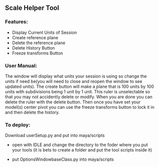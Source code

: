 <h2>Scale Helper Tool</h2>
<h3>Features:</h3>
<ul>
  <li>Display Current Units of Session</li>
  <li>Create  reference plane</li>
  <li>Delete the reference plane</li>
  <li>Delete History Button</li>
  <li>Freeze transforms Button</li>
</ul>

<h3>User Manual:</h3>
<p>The window will display what units your session is using so change the units if need be(you will need to close and reopen the window to see updated units). The create button will make a plane that is 100 units by 100 units with subdivisions being 1 unit by 1 unit. This ruler is unselectable so that you may not accidently delete or modify. When you are done you can delete the ruler with the delete button. Then once you have set your model(s) center pivot you can use the freeze transforms button to lock it in and then delete the history.</p>

<h3>
To deploy:</h3>
<p>
Download userSetup.py and put into maya/scripts
  
  - open with IDLE and change the directory to the foder where you put your tools (it is bets to create a folder and put the tool scripts inside it)
  
  - put OptionsWindowbaseClass.py into maya/scripts 
  
</p>

